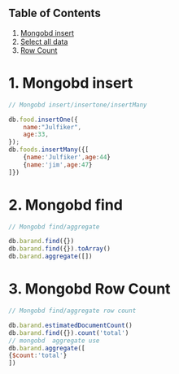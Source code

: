 ## Table of Contents
1. [Mongobd insert](#1-mongobd-insert)
2. [Select all data](#2-mongobd-find)
3. [Row Count](#3-mongobd-row-count)


# 1. Mongobd insert

```js
// Mongobd insert/insertone/insertMany

db.food.insertOne({
    name:"Julfiker",
    age:33,
});
db.foods.insertMany({[
    {name:'Julfiker',age:44}
    {name:'jim',age:47}
]})

```
# 2. Mongobd find

```js
// Mongobd find/aggregate

db.barand.find({})
db.barand.find({}).toArray()
db.barand.aggregate([])

```

# 3. Mongobd Row Count

```js
// Mongobd find/aggregate row count

db.barand.estimatedDocumentCount()
db.barand.find({}).count('total')
// mongobd  aggregate use
db.barand.aggregate([
{$count:'total'}
])

```
